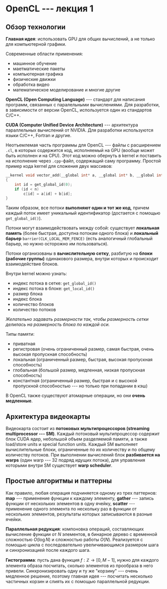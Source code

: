 # OpenCL --- лекция 1

## Обзор технологии

**Главная идея**: использовать GPU для общих вычислений, а не только для компьютерной графики.

Современные области применения:

- машинное обучение
- маетматические пакеты
- компьютерная графика
- физические движки
- обработка видео
- математическое моделирование
и многие другие

**OpenCL (Open Computing Language)** --- стандарт для написания программ, связанных с паралельными вычислениями. Для разработки, в зависимости от версии OpenCL, используется один из стандартов C/C++.

**CUDA (Computer Unified Device Architecture)** --- архитектура параллельных вычислений от NVIDIA. Для разработки используются языки C/C++, Fortran и другие.

Неотъемлемая часть программы для OpenCL --- файлы с расширением `.cl`, в которых содержится код, исполняемый на GPU (вообще может быть исполнен и на CPU). Этот код можно обернуть в kernel и поставить на исполнение через `.cpp`-файл, содержащий саму программу. Простой пример кода kernel для сложения двух массивов:

```c++
__kernel void vector_add(__global int* a, __global int* b, __global int* c, int n)
{
	int id = get_global_id(0);
	if (id < n)
		c[id] = a[id] + b[id];
}
```

Таким образом, все потоки **выполняют один и тот же код**, причем каждый поток имеет уникальный идентификатор (достается с помощью `get_global_id()`).

Потоки могут взаимодействовать между собой: существует **локальная память** (более быстрая, доступна потокам одного блока) и **локальный барьер** `barrier(CLK_LOCAL_MEM_FENCE)` (есть аналогичный глобальный барьер, но нужно осторожно им пользоваться).

Потоки организованы в **вычислительную сетку**, разбитую на **блоки (рабочие группы)** одинакового размера, внутри которых и происходит взаимодействие блоков.

Внутри kernel можно узнать:

- индекс потока в сетке: `get_global_id()`
- индекс потока в блоке: `get_local_id()`
- размер блока
- индекс блока
- количество блоков
- количество потоков

*Желательно задавать размерности так, чтобы размерность сетки делилась на размерность блока по каждой оси.*

Типы памяти:

- приватная
- регистровая (очень ограниченный размер, самая быстрая, очень высокая пропускная способность)
- локальная (ограниченный размер, быстрая, высокая пропускная способность)
- глобальная (большой размер, медленная, низкая пропускная способность)
- константная (ограниченный размер, быстрая и с высокой пропускной способностью --- но только при попадании в кэш)

В OpenCL также существуют атомарные операции, но они **очень медленные**.

## Архитектура видеокарты

Видеокарта состоит из **потоковых мультипроцессоров (streaming multiprocessor --- SM)**. Каждый потоковый мультипроцессор содержит блок CUDA ядер, небольшой объем разделяемой памяти, а также load/store units и special function units. Каждый SM выполняет вычислительные блоки, ограниченные по их количеству и по общему количеству потоков. При выполнении вычислений блок **разбивается на warps** (один warp --- 32 подряд идущих потока), для управления которыми внутри SM существует **warp scheduler**.

## Простые алгоритмы и паттерны

Как правило, любая операция подчиняется одному из трех паттернов: **map** --- применение функции к каждому элементу, **gather** --- запись функции от нескольких элементов в одну ячейку, **scatter** --- применение одного элемента по нескольку раз в функции от нескольких элементов, результаты которых записываются в разные ячейки.

**Параллельная редукция**: компоновка операций, составляющих вычисление функции от $N$ элементов, в бинарное дерево с временной сложностью $O(\log N)$ и сложностью работы $O(N)$. Реализуется с помощью цикла с последовательно увеличивающимся размером шага и синхронизацией после каждого шага.

**Гистограмма**: пусть дана функция $f: \mathbb{Z} \rightarrow [0, M-1]$, нужно для каждого элемента образа посчитать, сколько элементов из прообраза в него привели. Синхронизировать одну и ту же "корзину" --- очень медленное решение, поэтому главная идея --- посчитать несколько частичных корзин и слиять их с помощью параллельной редукции.
